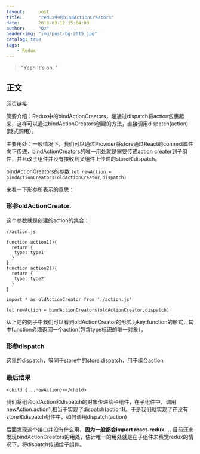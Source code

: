 ```yaml
---
layout:     post
title:      "redux中的bindActionCreators"
date:       2018-03-12 15:04:00
author:     "Qz"
header-img: "img/post-bg-2015.jpg"
catalog: true
tags:
    - Redux
---
```


> “Yeah It's on. ”


## 正文
[网页链接](http://blog.csdn.net/liwusen/article/details/54138854)

简要介绍：Redux中的bindActionCreators，是通过dispatch将action包裹起来，这样可以通过bindActionCreators创建的方法，直接调用dispatch(action)(隐式调用）。

主要用处：一般情况下，我们可以通过Provider将store通过React的connext属性向下传递，bindActionCreators的唯一用处就是需要传递action creater到子组件，并且改子组件并没有接收到父组件上传递的store和dispatch。

bindActionCreators的参数
`let newAction = bindActionCreators(oldActionCreator,dispatch)`


来看一下形参所表示的意思：

### 形参oldActionCreator.
这个参数就是创建的action的集合：
```
//action.js

function action1(){
  return {
   type:'type1'
  }
}
function action2(){
  return {
   type:'type2'
  }
}
```
```
import * as oldActionCreator from './action.js'

let newAction = bindActionCreators(oldActionCreator,dispatch)
```

从上述的例子中我们可以看到oldActionCreator的形式为key:function的形式，其中function必须返回一个action(包含type标识的唯一对象）。


### 形参dispatch
这里的dispatch，等同于store中的store.dispatch，用于组合action



### 最后结果
`<child {...newAction}></child>`


我们将组合oldAction和dispatch的对象传递给子组件，在子组件中，调用newAction.action1,相当于实现了dispatch(action1)。于是我们就实现了在没有store和dispatch组件中，如何调用dispatch(action)

后面发现这个接口并没有什么用，**因为一般都会import react-redux….** 目前还未发现bindActionCreators的用处，估计唯一的用处就是在子组件未察觉redux的情况下，将dispatch传递给子组件。










